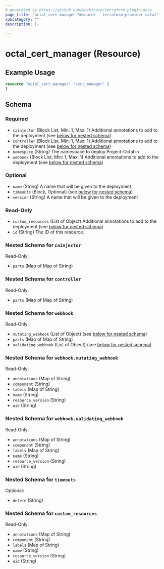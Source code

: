 ```yaml
---
# generated by https://github.com/hashicorp/terraform-plugin-docs
page_title: "octal_cert_manager Resource - terraform-provider-octal"
subcategory: ""
description: |-
  
---
```


# octal_cert_manager (Resource)



## Example Usage

```terraform
resource "octal_cert_manager" "cert_manager" {
}
```

<!-- schema generated by tfplugindocs -->
## Schema

### Required

- `cainjector` (Block List, Min: 1, Max: 1) Additional annotations to add to the deployment (see [below for nested schema](#nestedblock--cainjector))
- `controller` (Block List, Min: 1, Max: 1) Additional annotations to add to the deployment (see [below for nested schema](#nestedblock--controller))
- `namespace` (String) The namespace to deploy Project-Octal in
- `webhook` (Block List, Min: 1, Max: 1) Additional annotations to add to the deployment (see [below for nested schema](#nestedblock--webhook))

### Optional

- `name` (String) A name that will be given to the deployment
- `timeouts` (Block, Optional) (see [below for nested schema](#nestedblock--timeouts))
- `version` (String) A name that will be given to the deployment

### Read-Only

- `custom_resources` (List of Object) Additional annotations to add to the deployment (see [below for nested schema](#nestedatt--custom_resources))
- `id` (String) The ID of this resource.

<a id="nestedblock--cainjector"></a>
### Nested Schema for `cainjector`

Read-Only:

- `parts` (Map of Map of String)


<a id="nestedblock--controller"></a>
### Nested Schema for `controller`

Read-Only:

- `parts` (Map of Map of String)


<a id="nestedblock--webhook"></a>
### Nested Schema for `webhook`

Read-Only:

- `mutating_webhook` (List of Object) (see [below for nested schema](#nestedatt--webhook--mutating_webhook))
- `parts` (Map of Map of String)
- `validating_webhook` (List of Object) (see [below for nested schema](#nestedatt--webhook--validating_webhook))

<a id="nestedatt--webhook--mutating_webhook"></a>
### Nested Schema for `webhook.mutating_webhook`

Read-Only:

- `annotations` (Map of String)
- `component` (String)
- `labels` (Map of String)
- `name` (String)
- `resource_version` (String)
- `uid` (String)


<a id="nestedatt--webhook--validating_webhook"></a>
### Nested Schema for `webhook.validating_webhook`

Read-Only:

- `annotations` (Map of String)
- `component` (String)
- `labels` (Map of String)
- `name` (String)
- `resource_version` (String)
- `uid` (String)



<a id="nestedblock--timeouts"></a>
### Nested Schema for `timeouts`

Optional:

- `delete` (String)


<a id="nestedatt--custom_resources"></a>
### Nested Schema for `custom_resources`

Read-Only:

- `annotations` (Map of String)
- `component` (String)
- `labels` (Map of String)
- `name` (String)
- `resource_version` (String)
- `uid` (String)


